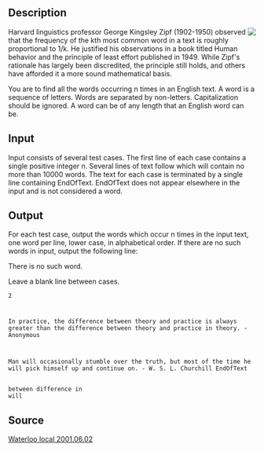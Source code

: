 <h2>Description</h2><img src="images/2550_1.jpg" align="right"><p>Harvard linguistics professor George Kingsley Zipf (1902-1950) observed that the frequency of the kth most common word in a text is roughly proportional to 1/k. He justified his observations in a book titled Human behavior and the principle of least effort published in 1949. While Zipf's rationale has largely been discredited, the principle still holds, and others have afforded it a more sound mathematical basis. 
</p>You are to find all the words occurring n times in an English text. A word is a sequence of letters. Words are separated by non-letters. Capitalization should be ignored. A word can be of any length that an English word can be. <h2>Input</h2><p>Input consists of several test cases. The first line of each case contains a single positive integer n. Several lines of text follow which will contain no more than 10000 words. The text for each case is terminated by a single line containing EndOfText. EndOfText does not appear elsewhere in the input and is not considered a word. </p><h2>Output</h2><p>For each test case, output the words which occur n times in the input text, one word per line, lower case, in alphabetical order. If there are no such words in input, output the following line: 
</p>There is no such word.

Leave a blank line between cases. <pre><code class="language-input1">2

In practice, the difference between theory and practice is always
greater than the difference between theory and practice in theory.
	- Anonymous

Man will occasionally stumble over the truth, but most of the
time he will pick himself up and continue on.
        - W. S. L. Churchill
EndOfText
</code></pre><pre><code class="language-output1">between
difference
in
will
</code></pre><h2>Source</h2><a href="searchproblem?field=source&amp;key=Waterloo+local+2001.06.02">Waterloo local 2001.06.02</a>